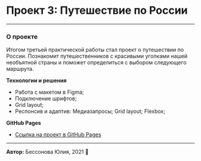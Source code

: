 # Проект 3: Путешествие по России
------
### О проекте

Итогом третьей практической работы стал проект о путешествии по России.
Познакомит путешественников с красивыми уголками нашей необъятной страны и поможет определиться с выбором следующего маршрута. 

**Технологии и решения**
* Работа с макетом в Figma;
* Подключение шрифтов; 
* Grid layout;
* Респонсив и адаптив: Медиазапросы; Grid layout; Flexbox; 

**GitHub Pages**

* [Ссылка на проект в GitHub Pages](https://besssonova.github.io/russian-travel/index.html)  <!-- вставить ссылку -->

------
**Автор:** Бессонова Юлия, 2021 
:floppy_disk:
